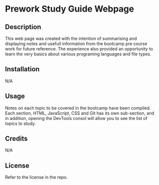 # Prework Study Guide Webpage

## Description

This web page was created with the intention of summarising and displaying notes and usefull information from the bootcamp pre course work for future reference.
The experience also provided an opportunity to learn the very basics about various programing languages and file types.

## Installation

N/A

## Usage

Notes on each topic to be covered in the bootcamp have been compiled. 
Each section, HTML, JavaScript, CSS and Git has its own sub-section, and in addition, opening the DevTools consol will allow you to see the list of topics to study.

## Credits

N/A

## License

Refer to the license in the repo.